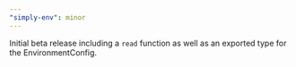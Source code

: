 ```yaml
---
"simply-env": minor
---
```


Initial beta release including a `read` function as well as an exported type for the EnvironmentConfig.
